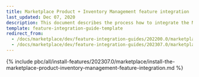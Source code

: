 ```yaml
---
title: Marketplace Product + Inventory Management feature integration
last_updated: Dec 07, 2020
description: This document describes the process how to integrate the Marketplace Product + Inventory Management feature into a Spryker project.
template: feature-integration-guide-template
redirect_from:
  - /docs/marketplace/dev/feature-integration-guides/202200.0/marketplace-product-inventory-management-feature-integration.html
  - /docs/marketplace/dev/feature-integration-guides/202307.0/marketplace-product-inventory-management-feature-integration.html
---
```


{% include pbc/all/install-features/202307.0/marketplace/install-the-marketplace-product-inventory-management-feature-integration.md %} <!-- To edit, see /_includes/pbc/all/install-features/202307.0/marketplace/install-the-marketplace-product-inventory-management-feature-integration.md -->
